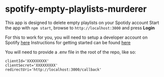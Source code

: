 # spotify-empty-playlists-murderer

This app is designed to delete empty playlists on your Spotidy account
Start the app with `npm start`, browse to `http://localhost:3000` and press **Login**

For this to work for you, you will need to setup a developer account on Spotify [here](https://developer.spotify.com/dashboard/applications)
Instructions for getting started can be found [here](https://developer.spotify.com/documentation/general/guides/authorization/app-settings/)

You will need to provide a .env file in the root of the repo, like so:

```dotenv
clientId='XXXXXXXXX'
clientSecret='XXXXXXXXX'
redirectUri='http://localhost:3000/callback'
```